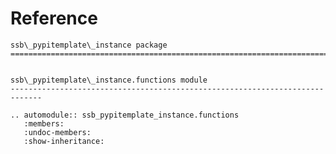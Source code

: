 # Reference

<!--
The content of the {eval-rst} block below is generated by the command:
poetry run sphinx-apidoc -T -f -t ./docs/templates -o ./docs ./src
from the root directory.

You need to rerun the command when python files are added, deleted or renamed.
Copy the content from the generated
ssb_pypitemplate_instance.rst file to the {eval-rst} block below and
delete the .rst file afterwards.
-->

```{eval-rst}
ssb\_pypitemplate\_instance package
=============================================================================


ssb\_pypitemplate\_instance.functions module
-----------------------------------------------------------------------------

.. automodule:: ssb_pypitemplate_instance.functions
   :members:
   :undoc-members:
   :show-inheritance:
```
